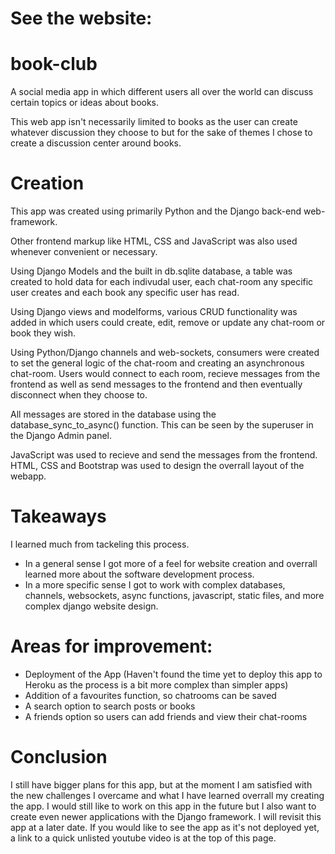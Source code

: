 # See the website:


# book-club
A social media app in which different users all over the world can discuss certain topics or ideas about books. 

This web app isn't necessarily limited to books as the user can create whatever discussion they choose to but for the sake of themes I chose to create a discussion center around books.

# Creation

This app was created using primarily Python and the Django back-end web-framework. 

Other frontend markup like HTML, CSS and JavaScript was also used whenever convenient or necessary.

Using Django Models and the built in db.sqlite database, a table was created to hold data for each indivudal user, each chat-room any specific user creates and each book any specific user has read.

Using Django views and modelforms, various CRUD functionality was added in which users could create, edit, remove or update any chat-room or book they wish.

Using Python/Django channels and web-sockets, consumers were created to set the general logic of the chat-room and creating an asynchronous chat-room. Users would connect to each room, recieve messages from the frontend as well as send messages to the frontend and then eventually disconnect when they choose to.

All messages are stored in the database using the database_sync_to_async() function. This can be seen by the superuser in the Django Admin panel.

JavaScript was used to recieve and send the messages from the frontend. HTML, CSS and Bootstrap was used to design the overrall layout of the webapp.

# Takeaways 

I learned much from tackeling this process.

- In a general sense I got more of a feel for website creation and overrall learned more about the software development process.
- In a more specific sense I got to work with complex databases, channels, websockets, async functions, javascript, static files, and more complex django    website design.

# Areas for improvement:

- Deployment of the App (Haven't found the time yet to deploy this app to Heroku as the process is a bit more complex than simpler apps)
- Addition of a favourites function, so chatrooms can be saved
- A search option to search posts or books
- A friends option so users can add friends and view their chat-rooms

# Conclusion

I still have bigger plans for this app, but at the moment I am satisfied with the new challenges I overcame and what I have learned overrall my creating the app. I would still like to work on this app in the future but I also want to create even newer applications with the Django framework. I will revisit this app at a later date. If you would like to see the app as it's not deployed yet, a link to a quick unlisted youtube video is at the top of this page. 

